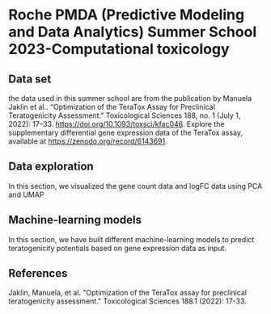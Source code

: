 # Roche PMDA (Predictive Modeling and Data Analytics) Summer School 2023-Computational toxicology

## Data set
the data used in this summer school are from the publication by Manuela Jaklin et al.. “Optimization of the TeraTox Assay for Preclinical Teratogenicity Assessment.” Toxicological Sciences 188, no. 1 (July 1, 2022): 17–33. https://doi.org/10.1093/toxsci/kfac046. Explore the supplementary differential gene expression data of the TeraTox assay, available at https://zenodo.org/record/6143691.

## Data exploration
In this section, we visualized the gene count data and logFC data using PCA and UMAP

## Machine-learning models
In this section, we have built different machine-learning models to predict teratogenicity potentials based on gene expression data as input.

## References
Jaklin, Manuela, et al. "Optimization of the TeraTox assay for preclinical teratogenicity assessment." Toxicological Sciences 188.1 (2022): 17-33.
